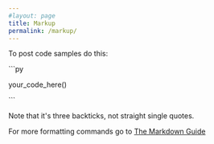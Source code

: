 ```yaml
---
#layout: page
title: Markup
permalink: /markup/
---
```


To post code samples do this:

\```py

your_code_here()

\```

Note that it's three backticks, not straight single quotes.

For more formatting commands go to [The Markdown Guide](https://www.markdownguide.org/basic-syntax/)
